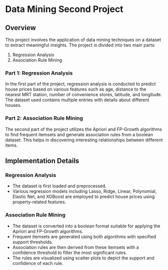 # Data Mining Second Project

## Overview
This project involves the application of data mining techniques on a dataset to extract meaningful insights. The project is divided into two main parts:
1. Regression Analysis
2. Association Rule Mining

### Part 1: Regression Analysis
In the first part of the project, regression analysis is conducted to predict house prices based on various features such as age, distance to the nearest MRT station, number of convenience stores, latitude, and longitude. The dataset used contains multiple entries with details about different houses.

### Part 2: Association Rule Mining
The second part of the project utilizes the Apriori and FP-Growth algorithms to find frequent itemsets and generate association rules from a boolean dataset. This helps in discovering interesting relationships between different items.

## Implementation Details

### Regression Analysis
- The dataset is first loaded and preprocessed.
- Various regression models including Lasso, Ridge, Linear, Polynomial, Elastic Net, and XGBoost are employed to predict house prices using property-related features.

### Association Rule Mining
- The dataset is converted into a boolean format suitable for applying the Apriori and FP-Growth algorithms.
- Frequent itemsets are generated using both algorithms with specified support thresholds.
- Association rules are then derived from these itemsets with a confidence threshold to filter the most significant rules.
- The rules are visualized using scatter plots to depict the support and confidence of each rule.
